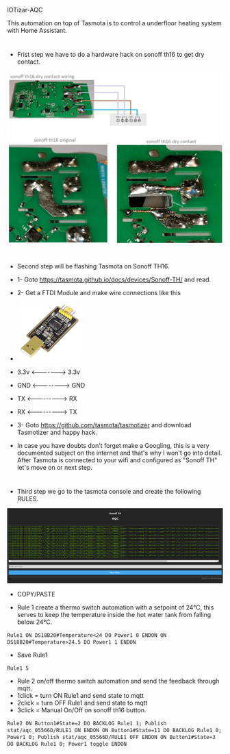 IOTizar-AQC

This automation on top of Tasmota is to control a underfloor heating system with Home Assistant.
#
- Frist step we have to do a hardware hack on sonoff th16 to get dry contact.
<img src="./pictures/sonoff th16 conversion.jpg" width="600">

#
- Second step will be flashing Tasmota on Sonoff TH16.
- 1- Goto https://tasmota.github.io/docs/devices/Sonoff-TH/ and read.
- 2- Get a FTDI Module and make wire connections like this
- <img src="./pictures/ftdi_module.jpg" width="150"> 
- 3.3v <-------> 3.3v
- GND <--------> GND
- TX <---------> RX
- RX <---------> TX
 
- 3- Goto https://github.com/tasmota/tasmotizer and download Tasmotizer and happy hack.

- In case you have doubts don't forget make a Googling, this is a very documented subject on the internet and that's why I won't go into detail.
After Tasmota is connected to your wifi and configured as "Sonoff TH" let's move on or next step.

#
- Third step we go to the tasmota console and create the following RULES.
<img src="./pictures/consola_tasmota.png">

- COPY/PASTE

- Rule 1 create a thermo switch automation with a setpoint of 24°C, this serves to keep the temperature inside the hot water tank from falling below 24°C.

```
Rule1 ON DS18B20#Temperature<24 DO Power1 0 ENDON ON DS18B20#Temperature>24.5 DO Power1 1 ENDON
```
- Save Rule1 
```
Rule1 5
```
- Rule 2 on/off thermo switch automation and send the feedback through mqtt.
- 1click = turn ON Rule1 and send state to mqtt
- 2click = turn OFF Rule1 and send state to mqtt
- 3click = Manual On/Off on sonoff th16 button.
```
Rule2 ON Button1#State=2 DO BACKLOG Rule1 1; Publish stat/aqc_05566D/RULE1 ON ENDON ON Button1#State=11 DO BACKLOG Rule1 0; Power1 0; Publish stat/aqc_05566D/RULE1 OFF ENDON ON Button1#State=3 DO BACKLOG Rule1 0; Power1 toggle ENDON
```
